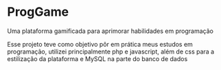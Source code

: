 # ProgGame
Uma plataforma gamificada para aprimorar habilidades em programação

Esse projeto teve como objetivo pôr em prática meus estudos em programação, utilizei principalmente php e javascript, além de css para a estilização da plataforma e MySQL na parte do banco de dados
